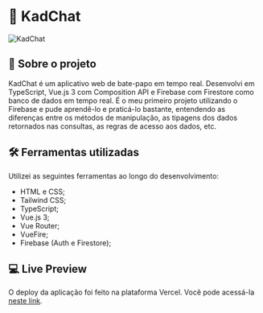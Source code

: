 #  💬 KadChat

![KadChat](https://user-images.githubusercontent.com/98963793/219823796-08ff94e1-12d1-4664-8758-cb86c98e2017.png)

## 📖 Sobre o projeto
KadChat é um aplicativo web de bate-papo em tempo real. Desenvolvi em TypeScript, Vue.js 3 com Composition API e Firebase com Firestore como banco de dados em tempo real. É o meu primeiro projeto utilizando o Firebase e pude aprendê-lo e praticá-lo bastante, entendendo as diferenças entre os métodos de manipulação, as tipagens dos dados retornados nas consultas, as regras de acesso aos dados, etc.

## 🛠️ Ferramentas utilizadas
Utilizei as seguintes ferramentas ao longo do desenvolvimento:

- HTML e CSS;
- Tailwind CSS;
- TypeScript;
- Vue.js 3;
- Vue Router;
- VueFire;
- Firebase (Auth e Firestore);

## 💻 Live Preview
O deploy da aplicação foi feito na plataforma Vercel. Você pode acessá-la [neste link](https://kadchat.vercel.app).

